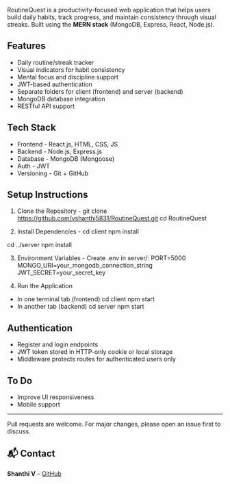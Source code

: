 RoutineQuest is a productivity-focused web application that helps users build daily habits, track progress, and maintain consistency through visual streaks. Built using the **MERN stack** (MongoDB, Express, React, Node.js).

## Features

- Daily routine/streak tracker
- Visual indicators for habit consistency
- Mental focus and discipline support
- JWT-based authentication
- Separate folders for client (frontend) and server (backend)
- MongoDB database integration
- RESTful API support


## Tech Stack                          
- Frontend - React.js, HTML, CSS, JS
- Backend - Node.js, Express.js
- Database - MongoDB (Mongoose)
- Auth - JWT
- Versioning - Git + GitHub  



## Setup Instructions

1. Clone the Repository - 
git clone https://github.com/vshanthi5831/RoutineQuest.git
cd RoutineQuest

2. Install Dependencies - 
cd client
npm install

cd ../server
npm install

3. Environment Variables - 
Create .env in server/:
PORT=5000
MONGO_URI=your_mongodb_connection_string
JWT_SECRET=your_secret_key

4. Run the Application
- In one terminal tab (frontend)
  cd client
  npm start
- In another tab (backend)
  cd server
  npm start


## Authentication

* Register and login endpoints
* JWT token stored in HTTP-only cookie or local storage
* Middleware protects routes for authenticated users only


## To Do

- Improve UI responsiveness
- Mobile support

---

Pull requests are welcome. For major changes, please open an issue first to discuss.

## 📬 Contact

**Shanthi V** – [GitHub](https://github.com/vshanthi5831)


